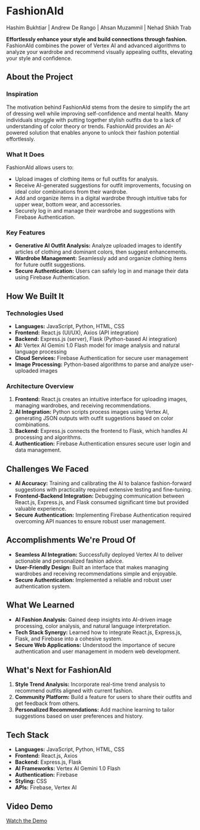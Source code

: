 # FashionAId

Hashim Bukhtiar | Andrew De Rango | Ahsan Muzammil | Nehad Shikh Trab

**Effortlessly enhance your style and build connections through fashion.**  
FashionAId combines the power of Vertex AI and advanced algorithms to analyze your wardrobe and recommend visually appealing outfits, elevating your style and confidence.

## About the Project

### Inspiration
The motivation behind FashionAId stems from the desire to simplify the art of dressing well while improving self-confidence and mental health. Many individuals struggle with putting together stylish outfits due to a lack of understanding of color theory or trends. FashionAId provides an AI-powered solution that enables anyone to unlock their fashion potential effortlessly.

### What It Does
FashionAId allows users to:
- Upload images of clothing items or full outfits for analysis.
- Receive AI-generated suggestions for outfit improvements, focusing on ideal color combinations from their wardrobe.
- Add and organize items in a digital wardrobe through intuitive tabs for upper wear, bottom wear, and accessories.
- Securely log in and manage their wardrobe and suggestions with Firebase Authentication.

### Key Features
- **Generative AI Outfit Analysis:** Analyze uploaded images to identify articles of clothing and dominant colors, then suggest enhancements.
- **Wardrobe Management:** Seamlessly add and organize clothing items for future outfit suggestions.
- **Secure Authentication:** Users can safely log in and manage their data using Firebase Authentication.

## How We Built It

### Technologies Used
- **Languages:** JavaScript, Python, HTML, CSS
- **Frontend:** React.js (UI/UX), Axios (API integration)
- **Backend:** Express.js (server), Flask (Python-based AI integration)
- **AI:** Vertex AI Gemini 1.0 Flash model for image analysis and natural language processing
- **Cloud Services:** Firebase Authentication for secure user management
- **Image Processing:** Python-based algorithms to parse and analyze user-uploaded images

### Architecture Overview
1. **Frontend:** React.js creates an intuitive interface for uploading images, managing wardrobes, and receiving recommendations.
2. **AI Integration:** Python scripts process images using Vertex AI, generating JSON outputs with outfit suggestions based on color combinations.
3. **Backend:** Express.js connects the frontend to Flask, which handles AI processing and algorithms.
4. **Authentication:** Firebase Authentication ensures secure user login and data management.

## Challenges We Faced
- **AI Accuracy:** Training and calibrating the AI to balance fashion-forward suggestions with practicality required extensive testing and fine-tuning.
- **Frontend-Backend Integration:** Debugging communication between React.js, Express.js, and Flask consumed significant time but provided valuable experience.
- **Secure Authentication:** Implementing Firebase Authentication required overcoming API nuances to ensure robust user management.

## Accomplishments We're Proud Of
- **Seamless AI Integration:** Successfully deployed Vertex AI to deliver actionable and personalized fashion advice.
- **User-Friendly Design:** Built an interface that makes managing wardrobes and receiving recommendations simple and enjoyable.
- **Secure Authentication:** Implemented a reliable and robust user authentication system.

## What We Learned
- **AI Fashion Analysis:** Gained deep insights into AI-driven image processing, color analysis, and natural language interpretation.
- **Tech Stack Synergy:** Learned how to integrate React.js, Express.js, Flask, and Firebase into a cohesive system.
- **Secure Web Applications:** Understood the importance of secure authentication and user management in modern web development.

## What's Next for FashionAId
1. **Style Trend Analysis:** Incorporate real-time trend analysis to recommend outfits aligned with current fashion.
2. **Community Platform:** Build a feature for users to share their outfits and get feedback from others.
3. **Personalized Recommendations:** Add machine learning to tailor suggestions based on user preferences and history.

## Tech Stack
- **Languages:** JavaScript, Python, HTML, CSS
- **Frontend:** React.js, Axios
- **Backend:** Express.js, Flask
- **AI Frameworks:** Vertex AI Gemini 1.0 Flash
- **Authentication:** Firebase
- **Styling:** CSS
- **APIs:** Firebase, Vertex AI

## Video Demo
[Watch the Demo](https://youtu.be/EuvxMWCvvPM)
